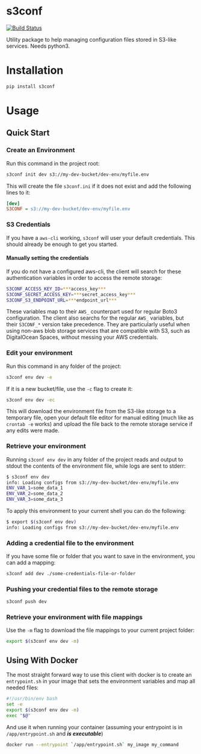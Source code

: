 # s3conf

[![Build Status](https://travis-ci.org/sbneto/s3conf.svg?branch=master)](https://travis-ci.org/sbneto/s3conf)

Utility package to help managing configuration files stored in S3-like services. Needs python3.

# Installation

```python
pip install s3conf
```

# Usage

## Quick Start

### Create an Environment

Run this command in the project root:

```bash
s3conf init dev s3://my-dev-bucket/dev-env/myfile.env
```

This will create the file `s3conf.ini` if it does not exist and add the following lines to it:

```ini
[dev]
S3CONF = s3://my-dev-bucket/dev-env/myfile.env
```

### S3 Credentials

If you have a `aws-cli` working, `s3conf` will user your default credentials. This should already be 
enough to get you started.

#### Manually setting the credentials

If you do not have a configured aws-cli, the client will search for these authentication variables in
order to access the remote storage:

```bash
S3CONF_ACCESS_KEY_ID=***access_key***
S3CONF_SECRET_ACCESS_KEY=***secret_access_key***
S3CONF_S3_ENDPOINT_URL=***endpoint_url***
```

These variables map to their `AWS_` counterpart used for regular Boto3 configuration.
The client also searchs for the regular `AWS_` variables, but their `S3CONF_*` version take precedence. 
They are particularly useful when using non-aws blob storage services that are compatible with S3, 
such as DigitalOcean Spaces, without messing your AWS credentials.

### Edit your environment

Run this command in any folder of the project: 

```bash
s3conf env dev -e
```

If it is a new bucket/file, use the `-c` flag to create it:

```bash
s3conf env dev -ec
```

This will download the environment file from the S3-like storage to a temporary file, open your 
default file editor for manual editing (much like as `crontab -e` works) and upload the file back 
to the remote storage service if any edits were made.

### Retrieve your environment

Running `s3conf env dev` in any folder of the project reads and output to stdout the contents
of the environment file, while logs are sent to stderr:

```bash
$ s3conf env dev
info: Loading configs from s3://my-dev-bucket/dev-env/myfile.env
ENV_VAR_1=some_data_1
ENV_VAR_2=some_data_2
ENV_VAR_3=some_data_3
```

To apply this environment to your current shell you can do the following:

```bash
$ export $(s3conf env dev)
info: Loading configs from s3://my-dev-bucket/dev-env/myfile.env
```

### Adding a credential file to the environment

If you have some file or folder that you want to save in the environment, you can add a mapping:

```bash
s3conf add dev ./some-credentials-file-or-folder
```


### Pushing your credential files to the remote storage

```bash
s3conf push dev
```

### Retrieve your environment with file mappings

Use the `-m` flag to download the file mappings to your current project folder:

```bash
export $(s3conf env dev -m)
```

## Using With Docker

The most straight forward way to use this client with docker is to create an `entrypoint.sh` in your image 
that sets the environment variables and map all needed files:

```bash
#!/usr/bin/env bash
set -e
export $(s3conf env dev -m)
exec "$@"
```

And use it when running your container (assuming your entrypoint is in `/app/entrypoint.sh` and ***is executable***)

```bash 
docker run --entrypoint `/app/entrypoint.sh` my_image my_command 
```
